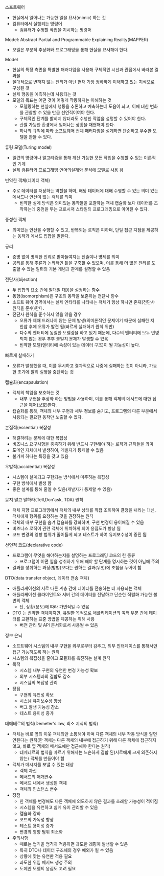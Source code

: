 소프트웨어
- 현실에서 일어나는 가능한 일을 묘사(mimic) 하는 것
- 컴퓨터에서 실행되는 명령어
  - 컴퓨터가 수행할 작업을 지시하는 명령어

Model: Abstract Partial and Programmable Explaining Reality(MAPPER)
- 모델은 부분적 추상화와 프로그래밍을 통해 현실을 묘사해야 한다.

Model
- 현실의 특정 측면을 특별한 패러다임을 사용해 구체적인 시선과 관점에서 바라본 결과물
- 절대적으로 변하지 않는 진리가 아닌 현재 가장 정확하게 이해하고 있는 지식으로 구성된 것
- 실제 행동을 예측하는데 사용되는 것
- 모델의 목표는 어떤 것이 어떻게 작동하지는 이해하는 것
  - 모델링하는 현실에서 행동을 추론하고 예측하는데 도움이 되고, 이에 대한 변화를 관찰할 수 있을 만큼 선언적이여야 한다.
  - 구체적인 단계를 밝히지 않더라도 수행한 작업을 설명할 수 있어야 한다.
  - 관찰 가능한 환경에서 일어나는 상황을 재현해야 한다.
  - 하나의 규칙에 따라 소프트웨어 전체 패러다임을 설계하면 단순하고 우수한 모델을 만들 수 있다.

튜링 모델(Turing model)
- 일련의 명령어나 알고리즘을 통해 계산 가능한 모든 작업을 수행할 수 있는 이론적인 기계
- 실제 컴퓨터와 프로그래밍 언어의설계와 분석에 모델로 사용 됨

빈약한 객체(데이터 객체)
- 주로 데이터를 저장하는 역할을 하며, 해당 데이터에 대해 수행할 수 있는 의미 있는 메서드나 연산이 없는 객체를 의미
  - 빈약한 설계 방식은 의미있는 동작들을 포괄하는 객체 캡슐화 보다 데이터를 조작하는데 중점을 두는 프로시저 스타일의 프로그래밍으로 이어질 수 있다.

풍성한 객체
- 의미있는 연산을 수행할 수 있고, 반복되는 로직은 피하며, 단일 접근 지점을 제공하는 동작과 메서드 집합을 말한다.

공리
- 증명 없이 명백한 진리로 받아들여지는 진술이나 명제를 의미
- 공리를 통해 추론과 논리적인 틀을 구축할 수 있으며, 이를 통해 더 많은 진리를 도출할 수 있는 일련의 기본 개념과 관계를 설정할 수 있음

전단사(bijection)
- 두 집합의 요소 간에 일대일 대응을 설정하는 함수
- 동형(isomorphism)은 구조의 동작을 보존하는 전단사 함수
- 소프트 웨어 영역에서는 실제 엔티티를 나타내는 객체가 항상 하나만 존재(전단사 원칙을 준수)한다.
- 전단사 원칙을 준수하지 않을 않을 경우
  - 오류가 제때 드러나지 않는 문제 발생(의미론적인 문제이기 때문에 실패한 지 한참 후에 오류가 발견 됨(빠르게 실패하기 원칙 위반)
  - 다수의 엔터티에 동일한 모델링을 하고 있기 때문에, 다수의 엔터티에 모두 반영되지 않는 경우 추후 불일치 문제가 발생할 수 있음
  - 빈약한 모델(엔티티에 속성이 있는 데이터 구조)이 될 가능성이 높다.
 
빠르게 실패하기
- 오류가 발생했을 때, 이를 무시하고 결과적으로 나중에 실패하는 것이 아니라, 가능한 초기에 빨리 실행을 중단하는 것

캡슐화(encapsulation)
- 객체의 책임을 보호하는 것
  - 내부 구현을 추상화 하는 방법을 사용하며, 이를 통해 객체의 메서드에 대한 접근을 제어(보호)한다.
- 캡슐화를 통해, 객체의 내부 구현과 세부 정보를 숨기고, 프로그램의 다른 부분에서 사용되는 필요한 동작만 노출할 수 있다.

본질적(essential) 복잡성
- 해결하려는 문제에 대한 복잡성
- 비즈니스 요구사항을 충족하기 위해 반드시 구현해야 하는 로직과 규칙들을 의미
- 도메인 자체에서 발생하여, 개발자가 통제할 수 없음
- 불가피 하다는 특징을 갖고 있음

우발적(accidential) 복잡성
- 시스템이 설계되고 구현되는 방식에서 마주하는 복잡성
- 구현 방식에서 발생 함
- 좋은 설계를 통해 줄일 수 있음(개발자가 통제할 수 있음)

묻지 말고 말하라(Tell,Don'ask, TDA) 원칙
- 객체 지향 프로그래밍에서 객체의 내부 상태를 직접 조회하여 결정을 내리는 대신, 객체에게 행위를 요청하는 것을 권장하는 원칙
- 객체의 내부 구현을 숨겨 캡슐화를 강화하며, 구현 변경이 용이해질 수 있음
- 비즈니스 로직이 관련 객체에 위치하게 되어 응집도가 향상 됨
- 코드 변경의 영향 범위가 줄어들게 되고 테스트가 하여 유지보수성이 증진 됨

선언적 코드(declarative code)
- 프로그램이 무엇을 해야하는지를 설명하는 프로그래밍 코드의 한 종류
  - 프로그램이 어떤 일을 성취하기 위해 해야 할 단계를 명시하는 것이 아님에 주의
- 결과를 성취하는 과정(방법)보다는 원하는 결과(무엇)에 초첨을 두어야 함

DTO(data transfer object, 데이터 전송 객체)
- 애플리케이션의 서로 다른 계층 간에 데이터를 전송하는 데 사용되는 객체
- 애플리케이션 클라이언트와 서버 간의 데이터를 전달하고 단순한 직렬화 가능한 불변의 객체
  - 단, 상황(용도)에 따라 가변적일 수 있음
- DTO 는 빈약한 객체이지만, 유일한 목적으로 애플리케이션의 여러 부분 간에 데이터를 교환하는 표준 방법을 제공하는 위해 사용
  - 버전 관리 및 API 문서화로서 사용될 수 있음

정보 은닉
- 소프트웨어 시스템의 내부 구현을 외부로부터 감추고, 외부 인터페이스를 통해서만 접근 가능하도록 하는 원칙
- 시스템의 복잡성을 줄이고 모듈화를 촉진하는 설계 원칙
- 목적
  - 시스템 내부 구현의 유연한 변경 가능성 확보
  - 외부 시스템과의 결합도 감소
  - 시스템의 복잡성 관리
- 장점
  - 구현의 유연성 확보
  - 시스템 유지보수성 향상
  - 버그 발생 가능성 감소
  - 테스트 용이성 증가

데메테르의 법칙(Demeter's law, 최소 지식의 법칙)
- 객체는 바로 옆의 이웃 객체와만 소통해야 하며 다른 객체의 내부 작동 방식을 알면 안된다는 원칙(한 객체는 다른 객체의 내부에 접근하기 위해 다른 객체에 접근하지 않고, 바로 옆 객체의 메서드에만 접근해야 한다는 원칙)
  - 데메테르의 법칙을 따르기 위해서는 느슨하게 결합 된(서로에게 크게 의존하지 않는) 객체를 만들어야 함
- 객체가 메시지를 보낼 수 있는 대상
  - 객체 자신
  - 메서드의 매개변수
  - 메서드 내에서 생성된 객체
  - 객체의 인스턴스 변수
- 장점
  - 한 객체를 변경해도 다른 객체에 의도하지 않은 결과를 초래할 가능성이 적어짐
  - 시스템을 유연하고 쉽게 유지 관리할 수 있음
  - 캡슐화 강화
  - 코드의 가독성 향상
  - 테스트 용이성 증가
  - 변경의 영향 범위 최소화
- 주의사항
  - 때로는 법칙을 엄격히 적용하면 과도한 래핑이 발생할 수 있음
  - 특히 DTO나 데이터 구조체의 경우 예외가 될 수 있음
  - 상황에 맞는 유연한 적용 필요
  - 과도한 위임 메서드 생성 주의
  - 도메인 모델의 응집도 고려 필요
